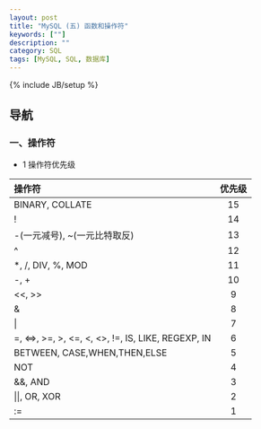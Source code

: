 ```yaml
---
layout: post
title: "MySQL (五) 函数和操作符"
keywords: [""]
description: ""
category: SQL
tags: [MySQL, SQL, 数据库]
---
```

{% include JB/setup %}

## 导航

### 一、操作符
* 1 操作符优先级

|操作符|优先级|
|:-----|:----:|
|BINARY, COLLATE|15|
|!|14|
|-(一元减号), ~(一元比特取反)|13|
|^|12|
|*, /, DIV, %, MOD|11|
|-, +|10|
|<<, >>|9|
|&|8|
|\||7|
|=, <=>, >=, >, <=, <, <>, !=, IS, LIKE, REGEXP, IN|6|
|BETWEEN, CASE,WHEN,THEN,ELSE|5|
|NOT|4|
|&&, AND| 3 |
|\|\|, OR, XOR|2|
|:=|1|
